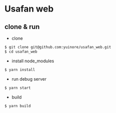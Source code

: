 # Usafan web

## clone & run

- clone

```bash
$ git clone git@github.com:yuinore/usafan_web.git
$ cd usafan_web
```

- install node_modules

```bash
$ yarn install
```

- run debug server

```bash
$ yarn start
```

- build

```bash
$ yarn build
```

